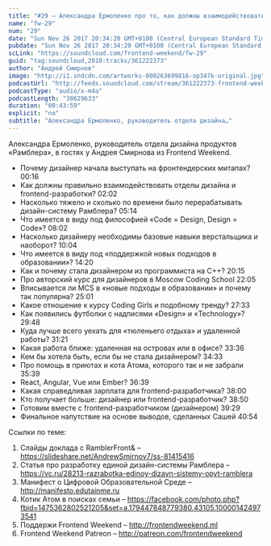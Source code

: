 ```yaml
---
title: "#29 – Александра Ермоленко про то, как должны взаимодействовать дизайнеры и разработчики"
name: "fw-29"
num: "29"
date: "Sun Nov 26 2017 20:34:20 GMT+0100 (Central European Standard Time)"
pubdate: "Sun Nov 26 2017 20:34:20 GMT+0100 (Central European Standard Time)"
scLink: "https://soundcloud.com/frontend-weekend/fw-29"
guid: "tag:soundcloud,2010:tracks/361222373"
author: "Андрей Смирнов"
image: "http://i1.sndcdn.com/artworks-000263699816-op347k-original.jpg"
podcastUrl: "http://feeds.soundcloud.com/stream/361222373-frontend-weekend-fw-29.m4a"
podcastType: "audio/x-m4a"
podcastLength: "38629633"
duration: "00:43:59"
explicit: "no"
subtitle: "Александра Ермоленко, руководитель отдела дизайна…"
---
```

Александра Ермоленко, руководитель отдела дизайна продуктов «Рамблера», в гостях у Андрея Смирнова из Frontend Weekend.

- Почему дизайнер начала выступать на фронтендерских митапах? 00:16
- Как должны правильно взаимодействовать отделы дизайна и frontend-разработки? 02:02
- Насколько тяжело и сколько по времени было перерабатывать дизайн-систему Рамблера? 05:14
- Что имеется в виду под философией «Code = Design, Design = Code»? 08:02
- Насколько дизайнеру необходимы базовые навыки верстальщика и наоборот? 10:04
- Что имеется в виду под «поддержкой новых подходов в образовании»? 14:20
- Как и почему стала дизайнером из программиста на C++? 20:15
- Про авторский курс для дизайнеров в Moscow Coding School 22:05
- Вписывается ли MCS в «новые подходы в образовании» и почему так популярна? 25:01
- Какое отношение к курсу Coding Girls и подобному тренду? 27:33
- Как появились футболки с надписями «Design» и «Technology»? 29:48
- Куда лучше всего уехать для «тюленьего отдыха» и удаленной работы? 31:21
- Какая работа ближе: удаленная на островах или в офисе? 33:36
- Кем бы хотела быть, если бы не стала дизайнером? 34:33
- Про помощь в приютах и кота Атома, которого так и не забрали 35:39
- React, Angular, Vue или Ember? 36:39
- Какая справедливая зарплата для frontend-разработчика? 38:00
- Кто получает больше: дизайнер или frontend-разработчик? 38:50
- Готовим вместе с frontend-разработчиком (дизайнером) 39:29
- Финальное напутствие на основе выводов, сделанных Сашей 40:54

Ссылки по теме:
1) Слайды доклада с RamblerFront& – https://slideshare.net/AndrewSmirnov7/ss-81415416
2) Статья про разработку единой дизайн-системы Рамблера – https://vc.ru/28213-razrabotka-edinoy-dizayn-sistemy-opyt-ramblera
3) Манифест о Цифровой Образовательной Среде – http://manifesto.edutainme.ru
4) Котик Атом в поисках семьи – https://facebook.com/photo.php?fbid=1475362802521205&set=a.179447848779380.43105.100001424973541
5) Поддержи Frontend Weekend – http://frontendweekend.ml
6) Frontend Weekend Patreon – http://patreon.com/frontendweekend